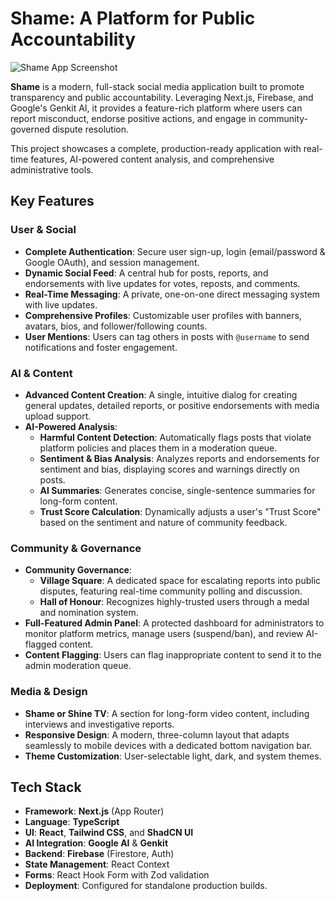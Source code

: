 # Shame: A Platform for Public Accountability

![Shame App Screenshot](https://placehold.co/1200x600.png "Shame App UI")

**Shame** is a modern, full-stack social media application built to promote transparency and public accountability. Leveraging Next.js, Firebase, and Google's Genkit AI, it provides a feature-rich platform where users can report misconduct, endorse positive actions, and engage in community-governed dispute resolution.

This project showcases a complete, production-ready application with real-time features, AI-powered content analysis, and comprehensive administrative tools.

## Key Features

### User & Social
*   **Complete Authentication**: Secure user sign-up, login (email/password & Google OAuth), and session management.
*   **Dynamic Social Feed**: A central hub for posts, reports, and endorsements with live updates for votes, reposts, and comments.
*   **Real-Time Messaging**: A private, one-on-one direct messaging system with live updates.
*   **Comprehensive Profiles**: Customizable user profiles with banners, avatars, bios, and follower/following counts.
*   **User Mentions**: Users can tag others in posts with `@username` to send notifications and foster engagement.

### AI & Content
*   **Advanced Content Creation**: A single, intuitive dialog for creating general updates, detailed reports, or positive endorsements with media upload support.
*   **AI-Powered Analysis**:
    *   **Harmful Content Detection**: Automatically flags posts that violate platform policies and places them in a moderation queue.
    -   **Sentiment & Bias Analysis**: Analyzes reports and endorsements for sentiment and bias, displaying scores and warnings directly on posts.
    -   **AI Summaries**: Generates concise, single-sentence summaries for long-form content.
    -   **Trust Score Calculation**: Dynamically adjusts a user's "Trust Score" based on the sentiment and nature of community feedback.

### Community & Governance
*   **Community Governance**:
    *   **Village Square**: A dedicated space for escalating reports into public disputes, featuring real-time community polling and discussion.
    *   **Hall of Honour**: Recognizes highly-trusted users through a medal and nomination system.
*   **Full-Featured Admin Panel**: A protected dashboard for administrators to monitor platform metrics, manage users (suspend/ban), and review AI-flagged content.
*   **Content Flagging**: Users can flag inappropriate content to send it to the admin moderation queue.

### Media & Design
*   **Shame or Shine TV**: A section for long-form video content, including interviews and investigative reports.
*   **Responsive Design**: A modern, three-column layout that adapts seamlessly to mobile devices with a dedicated bottom navigation bar.
*   **Theme Customization**: User-selectable light, dark, and system themes.

## Tech Stack

-   **Framework**: **Next.js** (App Router)
-   **Language**: **TypeScript**
-   **UI**: **React**, **Tailwind CSS**, and **ShadCN UI**
-   **AI Integration**: **Google AI** & **Genkit**
-   **Backend**: **Firebase** (Firestore, Auth)
-   **State Management**: React Context
-   **Forms**: React Hook Form with Zod validation
-   **Deployment**: Configured for standalone production builds.
